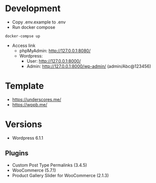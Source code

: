 # Development

- Copy .env.example to .env
- Run docker compose

```bash
docker-compse up
```

- Access link
  - phpMyAdmin: http://127.0.0.1:8080/
  - Wordpress:
    - User: http://127.0.0.1:8000/
    - Admin: http://127.0.0.1:8000/wp-admin/ (admin/Abc@123456)

# Template 

- https://underscores.me/
- https://wppb.me/

# Versions

- Wordpress 6.1.1

## Plugins
- Custom Post Type Permalinks (3.4.5)
- WooCommerce (5.7.1)
- Product Gallery Slider for WooCommerce (2.1.3)